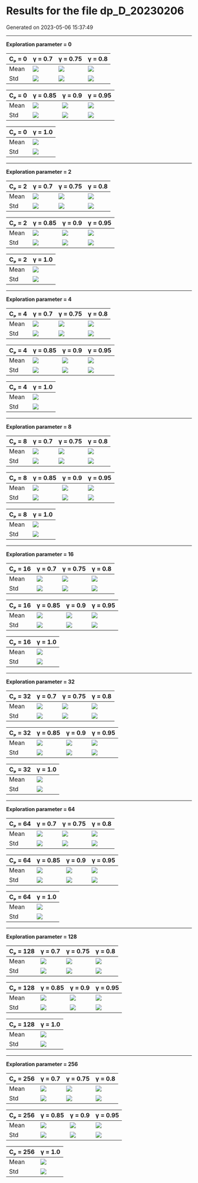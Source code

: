# Results for the file dp_D_20230206 

Generated on 2023-05-06 15:37:49

---

**Exploration parameter = 0**

| Cₚ = 0 | γ = 0.7 | γ = 0.75 | γ = 0.8 | 
| --- | --- | --- | --- | 
| Mean | ![](fig/dp_D/mean_g_0.7_cp_0.png) | ![](fig/dp_D/mean_g_0.75_cp_0.png) | ![](fig/dp_D/mean_g_0.8_cp_0.png) | 
| Std | ![](fig/dp_D/std_g_0.7_cp_0.png) | ![](fig/dp_D/std_g_0.75_cp_0.png) | ![](fig/dp_D/std_g_0.8_cp_0.png) | 

| Cₚ = 0 | γ = 0.85 | γ = 0.9 | γ = 0.95 | 
| --- | --- | --- | --- | 
| Mean | ![](fig/dp_D/mean_g_0.85_cp_0.png) | ![](fig/dp_D/mean_g_0.9_cp_0.png) | ![](fig/dp_D/mean_g_0.95_cp_0.png) | 
| Std | ![](fig/dp_D/std_g_0.85_cp_0.png) | ![](fig/dp_D/std_g_0.9_cp_0.png) | ![](fig/dp_D/std_g_0.95_cp_0.png) | 

| Cₚ = 0 | γ = 1.0 | 
| --- | --- | 
| Mean | ![](fig/dp_D/mean_g_1.0_cp_0.png) | 
| Std | ![](fig/dp_D/std_g_1.0_cp_0.png) | 

---

**Exploration parameter = 2**

| Cₚ = 2 | γ = 0.7 | γ = 0.75 | γ = 0.8 | 
| --- | --- | --- | --- | 
| Mean | ![](fig/dp_D/mean_g_0.7_cp_2.png) | ![](fig/dp_D/mean_g_0.75_cp_2.png) | ![](fig/dp_D/mean_g_0.8_cp_2.png) | 
| Std | ![](fig/dp_D/std_g_0.7_cp_2.png) | ![](fig/dp_D/std_g_0.75_cp_2.png) | ![](fig/dp_D/std_g_0.8_cp_2.png) | 

| Cₚ = 2 | γ = 0.85 | γ = 0.9 | γ = 0.95 | 
| --- | --- | --- | --- | 
| Mean | ![](fig/dp_D/mean_g_0.85_cp_2.png) | ![](fig/dp_D/mean_g_0.9_cp_2.png) | ![](fig/dp_D/mean_g_0.95_cp_2.png) | 
| Std | ![](fig/dp_D/std_g_0.85_cp_2.png) | ![](fig/dp_D/std_g_0.9_cp_2.png) | ![](fig/dp_D/std_g_0.95_cp_2.png) | 

| Cₚ = 2 | γ = 1.0 | 
| --- | --- | 
| Mean | ![](fig/dp_D/mean_g_1.0_cp_2.png) | 
| Std | ![](fig/dp_D/std_g_1.0_cp_2.png) | 

---

**Exploration parameter = 4**

| Cₚ = 4 | γ = 0.7 | γ = 0.75 | γ = 0.8 | 
| --- | --- | --- | --- | 
| Mean | ![](fig/dp_D/mean_g_0.7_cp_4.png) | ![](fig/dp_D/mean_g_0.75_cp_4.png) | ![](fig/dp_D/mean_g_0.8_cp_4.png) | 
| Std | ![](fig/dp_D/std_g_0.7_cp_4.png) | ![](fig/dp_D/std_g_0.75_cp_4.png) | ![](fig/dp_D/std_g_0.8_cp_4.png) | 

| Cₚ = 4 | γ = 0.85 | γ = 0.9 | γ = 0.95 | 
| --- | --- | --- | --- | 
| Mean | ![](fig/dp_D/mean_g_0.85_cp_4.png) | ![](fig/dp_D/mean_g_0.9_cp_4.png) | ![](fig/dp_D/mean_g_0.95_cp_4.png) | 
| Std | ![](fig/dp_D/std_g_0.85_cp_4.png) | ![](fig/dp_D/std_g_0.9_cp_4.png) | ![](fig/dp_D/std_g_0.95_cp_4.png) | 

| Cₚ = 4 | γ = 1.0 | 
| --- | --- | 
| Mean | ![](fig/dp_D/mean_g_1.0_cp_4.png) | 
| Std | ![](fig/dp_D/std_g_1.0_cp_4.png) | 

---

**Exploration parameter = 8**

| Cₚ = 8 | γ = 0.7 | γ = 0.75 | γ = 0.8 | 
| --- | --- | --- | --- | 
| Mean | ![](fig/dp_D/mean_g_0.7_cp_8.png) | ![](fig/dp_D/mean_g_0.75_cp_8.png) | ![](fig/dp_D/mean_g_0.8_cp_8.png) | 
| Std | ![](fig/dp_D/std_g_0.7_cp_8.png) | ![](fig/dp_D/std_g_0.75_cp_8.png) | ![](fig/dp_D/std_g_0.8_cp_8.png) | 

| Cₚ = 8 | γ = 0.85 | γ = 0.9 | γ = 0.95 | 
| --- | --- | --- | --- | 
| Mean | ![](fig/dp_D/mean_g_0.85_cp_8.png) | ![](fig/dp_D/mean_g_0.9_cp_8.png) | ![](fig/dp_D/mean_g_0.95_cp_8.png) | 
| Std | ![](fig/dp_D/std_g_0.85_cp_8.png) | ![](fig/dp_D/std_g_0.9_cp_8.png) | ![](fig/dp_D/std_g_0.95_cp_8.png) | 

| Cₚ = 8 | γ = 1.0 | 
| --- | --- | 
| Mean | ![](fig/dp_D/mean_g_1.0_cp_8.png) | 
| Std | ![](fig/dp_D/std_g_1.0_cp_8.png) | 

---

**Exploration parameter = 16**

| Cₚ = 16 | γ = 0.7 | γ = 0.75 | γ = 0.8 | 
| --- | --- | --- | --- | 
| Mean | ![](fig/dp_D/mean_g_0.7_cp_16.png) | ![](fig/dp_D/mean_g_0.75_cp_16.png) | ![](fig/dp_D/mean_g_0.8_cp_16.png) | 
| Std | ![](fig/dp_D/std_g_0.7_cp_16.png) | ![](fig/dp_D/std_g_0.75_cp_16.png) | ![](fig/dp_D/std_g_0.8_cp_16.png) | 

| Cₚ = 16 | γ = 0.85 | γ = 0.9 | γ = 0.95 | 
| --- | --- | --- | --- | 
| Mean | ![](fig/dp_D/mean_g_0.85_cp_16.png) | ![](fig/dp_D/mean_g_0.9_cp_16.png) | ![](fig/dp_D/mean_g_0.95_cp_16.png) | 
| Std | ![](fig/dp_D/std_g_0.85_cp_16.png) | ![](fig/dp_D/std_g_0.9_cp_16.png) | ![](fig/dp_D/std_g_0.95_cp_16.png) | 

| Cₚ = 16 | γ = 1.0 | 
| --- | --- | 
| Mean | ![](fig/dp_D/mean_g_1.0_cp_16.png) | 
| Std | ![](fig/dp_D/std_g_1.0_cp_16.png) | 

---

**Exploration parameter = 32**

| Cₚ = 32 | γ = 0.7 | γ = 0.75 | γ = 0.8 | 
| --- | --- | --- | --- | 
| Mean | ![](fig/dp_D/mean_g_0.7_cp_32.png) | ![](fig/dp_D/mean_g_0.75_cp_32.png) | ![](fig/dp_D/mean_g_0.8_cp_32.png) | 
| Std | ![](fig/dp_D/std_g_0.7_cp_32.png) | ![](fig/dp_D/std_g_0.75_cp_32.png) | ![](fig/dp_D/std_g_0.8_cp_32.png) | 

| Cₚ = 32 | γ = 0.85 | γ = 0.9 | γ = 0.95 | 
| --- | --- | --- | --- | 
| Mean | ![](fig/dp_D/mean_g_0.85_cp_32.png) | ![](fig/dp_D/mean_g_0.9_cp_32.png) | ![](fig/dp_D/mean_g_0.95_cp_32.png) | 
| Std | ![](fig/dp_D/std_g_0.85_cp_32.png) | ![](fig/dp_D/std_g_0.9_cp_32.png) | ![](fig/dp_D/std_g_0.95_cp_32.png) | 

| Cₚ = 32 | γ = 1.0 | 
| --- | --- | 
| Mean | ![](fig/dp_D/mean_g_1.0_cp_32.png) | 
| Std | ![](fig/dp_D/std_g_1.0_cp_32.png) | 

---

**Exploration parameter = 64**

| Cₚ = 64 | γ = 0.7 | γ = 0.75 | γ = 0.8 | 
| --- | --- | --- | --- | 
| Mean | ![](fig/dp_D/mean_g_0.7_cp_64.png) | ![](fig/dp_D/mean_g_0.75_cp_64.png) | ![](fig/dp_D/mean_g_0.8_cp_64.png) | 
| Std | ![](fig/dp_D/std_g_0.7_cp_64.png) | ![](fig/dp_D/std_g_0.75_cp_64.png) | ![](fig/dp_D/std_g_0.8_cp_64.png) | 

| Cₚ = 64 | γ = 0.85 | γ = 0.9 | γ = 0.95 | 
| --- | --- | --- | --- | 
| Mean | ![](fig/dp_D/mean_g_0.85_cp_64.png) | ![](fig/dp_D/mean_g_0.9_cp_64.png) | ![](fig/dp_D/mean_g_0.95_cp_64.png) | 
| Std | ![](fig/dp_D/std_g_0.85_cp_64.png) | ![](fig/dp_D/std_g_0.9_cp_64.png) | ![](fig/dp_D/std_g_0.95_cp_64.png) | 

| Cₚ = 64 | γ = 1.0 | 
| --- | --- | 
| Mean | ![](fig/dp_D/mean_g_1.0_cp_64.png) | 
| Std | ![](fig/dp_D/std_g_1.0_cp_64.png) | 

---

**Exploration parameter = 128**

| Cₚ = 128 | γ = 0.7 | γ = 0.75 | γ = 0.8 | 
| --- | --- | --- | --- | 
| Mean | ![](fig/dp_D/mean_g_0.7_cp_128.png) | ![](fig/dp_D/mean_g_0.75_cp_128.png) | ![](fig/dp_D/mean_g_0.8_cp_128.png) | 
| Std | ![](fig/dp_D/std_g_0.7_cp_128.png) | ![](fig/dp_D/std_g_0.75_cp_128.png) | ![](fig/dp_D/std_g_0.8_cp_128.png) | 

| Cₚ = 128 | γ = 0.85 | γ = 0.9 | γ = 0.95 | 
| --- | --- | --- | --- | 
| Mean | ![](fig/dp_D/mean_g_0.85_cp_128.png) | ![](fig/dp_D/mean_g_0.9_cp_128.png) | ![](fig/dp_D/mean_g_0.95_cp_128.png) | 
| Std | ![](fig/dp_D/std_g_0.85_cp_128.png) | ![](fig/dp_D/std_g_0.9_cp_128.png) | ![](fig/dp_D/std_g_0.95_cp_128.png) | 

| Cₚ = 128 | γ = 1.0 | 
| --- | --- | 
| Mean | ![](fig/dp_D/mean_g_1.0_cp_128.png) | 
| Std | ![](fig/dp_D/std_g_1.0_cp_128.png) | 

---

**Exploration parameter = 256**

| Cₚ = 256 | γ = 0.7 | γ = 0.75 | γ = 0.8 | 
| --- | --- | --- | --- | 
| Mean | ![](fig/dp_D/mean_g_0.7_cp_256.png) | ![](fig/dp_D/mean_g_0.75_cp_256.png) | ![](fig/dp_D/mean_g_0.8_cp_256.png) | 
| Std | ![](fig/dp_D/std_g_0.7_cp_256.png) | ![](fig/dp_D/std_g_0.75_cp_256.png) | ![](fig/dp_D/std_g_0.8_cp_256.png) | 

| Cₚ = 256 | γ = 0.85 | γ = 0.9 | γ = 0.95 | 
| --- | --- | --- | --- | 
| Mean | ![](fig/dp_D/mean_g_0.85_cp_256.png) | ![](fig/dp_D/mean_g_0.9_cp_256.png) | ![](fig/dp_D/mean_g_0.95_cp_256.png) | 
| Std | ![](fig/dp_D/std_g_0.85_cp_256.png) | ![](fig/dp_D/std_g_0.9_cp_256.png) | ![](fig/dp_D/std_g_0.95_cp_256.png) | 

| Cₚ = 256 | γ = 1.0 | 
| --- | --- | 
| Mean | ![](fig/dp_D/mean_g_1.0_cp_256.png) | 
| Std | ![](fig/dp_D/std_g_1.0_cp_256.png) | 

